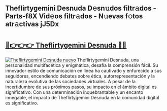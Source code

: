 ## Theflirtygemini Desnuda D𝚎sn𝚞dos filtr𝚊dos - Parts-f8X Vid𝚎os filtr𝚊dos - N𝚞evas f𝚘tos atr𝚊ctivas jJ5Dx

# <h2><a href="http://mb5jaq.tromn.icu/?c=Theflirtygemini+Desnuda">🔗👉👉👉 Theflirtygemini Desnuda 🔗🔗</a></h2>

[![Theflirtygemini Desnuda nuevo](https://i.imgur.com/pEAQMta.gif)](http://mb5jaq.tromn.icu/?c=Theflirtygemini+Desnuda)
Theflirtygemini Desnuda, una personalidad multifacética y enigmática, desafía la comprensión fácil. Su innovador estilo de comunicación en línea ha cautivado y enfurecido a sus seguidores, encendiendo debates sobre ética, autorrepresentación y la naturaleza evolutiva de las sociedades virtuales. A pesar de la incertidumbre de sus próximos pasos, su impacto en el ámbito digital es significativo. Con una determinación inquebrantable y un encanto innegable, el impacto de Theflirtygemini Desnuda en la comunidad digital es significativo.
